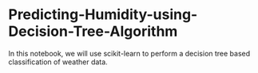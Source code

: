 # Predicting-Humidity-using-Decision-Tree-Algorithm
In this notebook, we will use scikit-learn to perform a decision tree based classification of weather data.
